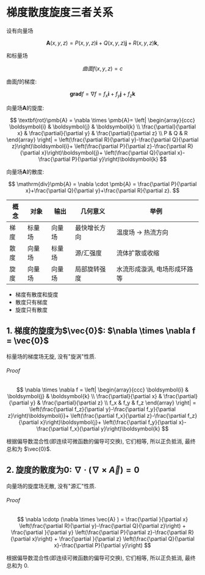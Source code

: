 # 梯度散度旋度三者关系

设有向量场

$$
\pmb{A}(x,y,z)=P(x,y,z)\pmb{i}+Q(x,y,z)\pmb{j}+R(x,y,z)\pmb{k},
$$

和标量场

$$
曲面f(x,y,z)=c
$$

曲面$f$的梯度:

$$
\textbf{grad}f=
\nabla f =
f_x \pmb{i}+ f_y \pmb{j} + f_z \pmb{k}
$$

向量场$\pmb{A}$的旋度:

$$
\textbf{rot}\pmb{A} =
\nabla \times \pmb{A}=
\left|
\begin{array}{ccc}
	\boldsymbol{i} & \boldsymbol{j} & \boldsymbol{k} \\
	\frac{\partial}{\partial x} & \frac{\partial}{\partial y} & \frac{\partial}{\partial z} \\
	P & Q & R
\end{array}
\right| =
\left(\frac{\partial R}{\partial y}-\frac{\partial Q}{\partial z}\right)\boldsymbol{i}+
\left(\frac{\partial P}{\partial z}-\frac{\partial R}{\partial x}\right)\boldsymbol{j}+
\left(\frac{\partial Q}{\partial x}-\frac{\partial P}{\partial y}\right)\boldsymbol{k}
$$

向量场$\pmb{A}$的散度:

$$
\mathrm{div}\pmb{A} =
\nabla \cdot \pmb{A} =
\frac{\partial P}{\partial x}+\frac{\partial Q}{\partial y}+\frac{\partial R}{\partial z}.
$$

| 概念 | 对象   | 输出   | 几何意义     | 举例                         |
| ---- | ------ | ------ | ------------ | ---------------------------- |
| 梯度 | 标量场 | 向量场 | 最快增长方向 | 温度场 → 热流方向            |
| 散度 | 向量场 | 标量场 | 源/汇强度    | 流体扩散或收缩               |
| 旋度 | 向量场 | 向量场 | 局部旋转强度 | 水流形成漩涡, 电场形成环路等 |

- 梯度有散度和旋度
- 散度只有梯度
- 旋度只有散度

## 1. 梯度的旋度为$\vec{0}$: $\nabla \times \nabla f = \vec{0}$

标量场的梯度场无旋, 没有"旋涡"性质.

###### Proof

$$
\nabla \times \nabla f =
\left|
\begin{array}{ccc}
	\boldsymbol{i} & \boldsymbol{j} & \boldsymbol{k} \\
	\frac{\partial}{\partial x} & \frac{\partial}{\partial y} & \frac{\partial}{\partial z} \\
	f_x & f_y & f_z
\end{array}
\right| =
\left(\frac{\partial f_z}{\partial y}-\frac{\partial f_y}{\partial z}\right)\boldsymbol{i}+
\left(\frac{\partial f_x}{\partial z}-\frac{\partial f_z}{\partial x}\right)\boldsymbol{j}+
\left(\frac{\partial f_y}{\partial x}-\frac{\partial f_x}{\partial y}\right)\boldsymbol{k}
$$

根据偏导数混合性(即连续可微函数的偏导可交换), 它们相等, 所以正负抵消, 最终总和为 $\vec{0}$.

## 2. 旋度的散度为0: $\nabla \cdotp (\nabla \times \vec{A} ) = 0$

向量场的旋度场无散, 没有"源汇"性质.

###### Proof

$$
\nabla \cdotp (\nabla \times \vec{A} ) =
\frac{\partial }{\partial x}
\left(\frac{\partial R}{\partial y}-\frac{\partial Q}{\partial z}\right) +
\frac{\partial }{\partial y}
\left(\frac{\partial P}{\partial z}-\frac{\partial R}{\partial x}\right) +
\frac{\partial }{\partial z}
\left(\frac{\partial Q}{\partial x}-\frac{\partial P}{\partial y}\right)
$$

根据偏导数混合性(即连续可微函数的偏导可交换), 它们相等, 所以正负抵消, 最终总和为 0.
